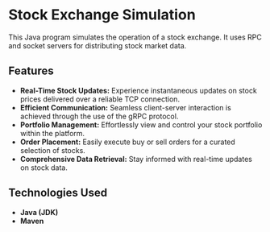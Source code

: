 # Stock Exchange Simulation

This Java program simulates the operation of a stock exchange. It uses RPC and socket servers for distributing stock market data.


## Features

- **Real-Time Stock Updates:** Experience instantaneous updates on stock prices delivered over a reliable TCP connection.
- **Efficient Communication:** Seamless client-server interaction is achieved through the use of the gRPC protocol.
- **Portfolio Management:** Effortlessly view and control your stock portfolio within the platform.
- **Order Placement:** Easily execute buy or sell orders for a curated selection of stocks.
- **Comprehensive Data Retrieval:** Stay informed with real-time updates on stock data.

## Technologies Used

- **Java (JDK)**
- **Maven**
   
